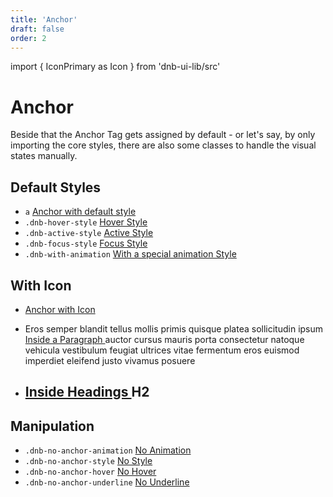 ```yaml
---
title: 'Anchor'
draft: false
order: 2
---
```


import { IconPrimary as Icon } from 'dnb-ui-lib/src'

# Anchor

Beside that the Anchor Tag gets assigned by default - or let's say, by only importing the core styles, there are also some classes to handle the visual states manually.

## Default Styles

- `a` <a href="/" >Anchor with default style</a>
- `.dnb-hover-style` <a href="/" class="dnb-hover-style">Hover Style</a>
- `.dnb-active-style` <a href="/" class="dnb-active-style">Active Style</a>
- `.dnb-focus-style` <a href="/" class="dnb-focus-style">Focus Style</a>
- `.dnb-with-animation` <a href="/" class="dnb-with-animation">With a special animation Style</a>

## With Icon

- <a href="/">Anchor with Icon <Icon icon="chevron_right" /></a>
- <p>
    Eros semper blandit tellus mollis primis quisque platea sollicitudin
    ipsum <a href="/">Inside a Paragraph <Icon icon="bell" /></a> auctor cursus mauris porta consectetur natoque vehicula vestibulum feugiat ultrices vitae fermentum eros euismod imperdiet eleifend justo vivamus posuere
  </p>
- <h2>
    <a href="/">Inside Headings <Icon icon="bell" /></a> H2
  </h2>

## Manipulation

- `.dnb-no-anchor-animation` <a href="/" class="dnb-no-anchor-animation">No Animation</a>
- `.dnb-no-anchor-style` <a href="/" class="dnb-no-anchor-style">No Style</a>
- `.dnb-no-anchor-hover` <a href="/" class="dnb-no-anchor-hover">No Hover</a>
- `.dnb-no-anchor-underline` <a href="/" class="dnb-no-anchor-underline">No Underline</a>
